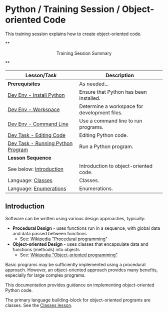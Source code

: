 # Python / Training Session / Object-oriented Code #

This training session explains how to create object-oriented code.

**<p style="text-align: center;">
Training Session Summary
</p>**

| **Lesson/Task** | **Description** |
| -- | -- |
| **Prerequisites** | As needed... | 
| [Dev Env - Install Python](../../dev-env/python/python.md) | Ensure that Python has been installed. |
| [Dev Env - Workspace](../../dev-env/workspace/workspace.md) | Determine a workspace for development files. |
| [Dev Env - Command Line](../../dev-env/command-line/command-line.md) | Use a command line to run programs. |
| [Dev Task - Editing Code](../../dev-tasks/editing-code/editing-code.md) | Editing Python code. |
| [Dev Task - Running Python Program](../../dev-tasks/running-program/running-program.md) | Run a Python program. |
| **Lesson Sequence** | |
| See below: [Introduction](#introduction) | Introduction to object-oriented code. |
| Language: [Classes](../../lang/classes/classes.md) | Classes. |
| Language: [Enumerations](../../lang/enumerations/enumerations.md) | Enumerations. |

## Introduction ##

Software can be written using various design approaches, typically:

* **Procedural Design** - uses functions run in a sequence, with global data and data passed between functions
	+ See:  [Wikipedia "Procedural programming"](https://en.wikipedia.org/wiki/Procedural_programming)
* **Object-oriented Design** - uses classes that encapsulate data and functions (methods) into objects
	+ See:  [Wikipedia "Object-oriented programming"](https://en.wikipedia.org/wiki/Object-oriented_programming)

Basic programs may be sufficiently implemented using a procedural approach.
However, an object-oriented approach provides many benefits,
especially for large complex programs.

This documentation provides guidance on implementing object-oriented Python code.

The primary language building-block for object-oriented programs are classes.
See the [Classes lesson](../../lang/classes/classes.md).
